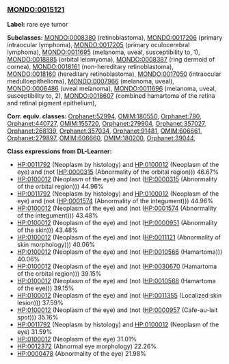 
### [MONDO:0015121](http://purl.obolibrary.org/obo/MONDO_0015121)
**Label:** rare eye tumor

**Subclasses:** [MONDO:0008380](http://purl.obolibrary.org/obo/MONDO_0008380) (retinoblastoma), [MONDO:0017206](http://purl.obolibrary.org/obo/MONDO_0017206) (primary intraocular lymphoma), [MONDO:0017205](http://purl.obolibrary.org/obo/MONDO_0017205) (primary oculocerebral lymphoma), [MONDO:0011695](http://purl.obolibrary.org/obo/MONDO_0011695) (melanoma, uveal, susceptibility to, 1), [MONDO:0018885](http://purl.obolibrary.org/obo/MONDO_0018885) (orbital leiomyoma), [MONDO:0008387](http://purl.obolibrary.org/obo/MONDO_0008387) (ring dermoid of cornea), [MONDO:0018161](http://purl.obolibrary.org/obo/MONDO_0018161) (non-hereditary retinoblastoma), [MONDO:0018160](http://purl.obolibrary.org/obo/MONDO_0018160) (hereditary retinoblastoma), [MONDO:0017050](http://purl.obolibrary.org/obo/MONDO_0017050) (intraocular medulloepithelioma), [MONDO:0007966](http://purl.obolibrary.org/obo/MONDO_0007966) (melanoma, uveal), [MONDO:0006486](http://purl.obolibrary.org/obo/MONDO_0006486) (uveal melanoma), [MONDO:0011696](http://purl.obolibrary.org/obo/MONDO_0011696) (melanoma, uveal, susceptibility to, 2), [MONDO:0018607](http://purl.obolibrary.org/obo/MONDO_0018607) (combined hamartoma of the retina and retinal pigment epithelium), 

**Corr. equiv. classes:** [Orphanet:52994](http://www.orpha.net/ORDO/Orphanet_52994), [OMIM:180550](http://purl.obolibrary.org/obo/OMIM_180550), [Orphanet:790](http://www.orpha.net/ORDO/Orphanet_790), [Orphanet:440727](http://www.orpha.net/ORDO/Orphanet_440727), [OMIM:155720](http://purl.obolibrary.org/obo/OMIM_155720), [Orphanet:279904](http://www.orpha.net/ORDO/Orphanet_279904), [Orphanet:357027](http://www.orpha.net/ORDO/Orphanet_357027), [Orphanet:268139](http://www.orpha.net/ORDO/Orphanet_268139), [Orphanet:357034](http://www.orpha.net/ORDO/Orphanet_357034), [Orphanet:91481](http://www.orpha.net/ORDO/Orphanet_91481), [OMIM:606661](http://purl.obolibrary.org/obo/OMIM_606661), [Orphanet:279897](http://www.orpha.net/ORDO/Orphanet_279897), [OMIM:606660](http://purl.obolibrary.org/obo/OMIM_606660), [OMIM:180200](http://purl.obolibrary.org/obo/OMIM_180200), [Orphanet:39044](http://www.orpha.net/ORDO/Orphanet_39044), 

**Class expressions from DL-Learner:**

- [HP:0011792](http://purl.obolibrary.org/obo/HP_0011792) (Neoplasm by histology) and [HP:0100012](http://purl.obolibrary.org/obo/HP_0100012) (Neoplasm of the eye) and (not ([HP:0000315](http://purl.obolibrary.org/obo/HP_0000315) (Abnormality of the orbital region))) 46.67%
- [HP:0100012](http://purl.obolibrary.org/obo/HP_0100012) (Neoplasm of the eye) and (not ([HP:0000315](http://purl.obolibrary.org/obo/HP_0000315) (Abnormality of the orbital region))) 44.96%
- [HP:0011792](http://purl.obolibrary.org/obo/HP_0011792) (Neoplasm by histology) and [HP:0100012](http://purl.obolibrary.org/obo/HP_0100012) (Neoplasm of the eye) and (not ([HP:0001574](http://purl.obolibrary.org/obo/HP_0001574) (Abnormality of the integument))) 44.96%
- [HP:0100012](http://purl.obolibrary.org/obo/HP_0100012) (Neoplasm of the eye) and (not ([HP:0001574](http://purl.obolibrary.org/obo/HP_0001574) (Abnormality of the integument))) 43.48%
- [HP:0100012](http://purl.obolibrary.org/obo/HP_0100012) (Neoplasm of the eye) and (not ([HP:0000951](http://purl.obolibrary.org/obo/HP_0000951) (Abnormality of the skin))) 43.48%
- [HP:0100012](http://purl.obolibrary.org/obo/HP_0100012) (Neoplasm of the eye) and (not ([HP:0011121](http://purl.obolibrary.org/obo/HP_0011121) (Abnormality of skin morphology))) 40.06%
- [HP:0100012](http://purl.obolibrary.org/obo/HP_0100012) (Neoplasm of the eye) and (not ([HP:0010566](http://purl.obolibrary.org/obo/HP_0010566) (Hamartoma))) 40.06%
- [HP:0100012](http://purl.obolibrary.org/obo/HP_0100012) (Neoplasm of the eye) and (not ([HP:0030670](http://purl.obolibrary.org/obo/HP_0030670) (Hamartoma of the orbital region))) 39.15%
- [HP:0100012](http://purl.obolibrary.org/obo/HP_0100012) (Neoplasm of the eye) and (not ([HP:0010568](http://purl.obolibrary.org/obo/HP_0010568) (Hamartoma of the eye))) 39.15%
- [HP:0100012](http://purl.obolibrary.org/obo/HP_0100012) (Neoplasm of the eye) and (not ([HP:0011355](http://purl.obolibrary.org/obo/HP_0011355) (Localized skin lesion))) 37.59%
- [HP:0100012](http://purl.obolibrary.org/obo/HP_0100012) (Neoplasm of the eye) and (not ([HP:0000957](http://purl.obolibrary.org/obo/HP_0000957) (Cafe-au-lait spot))) 35.16%
- [HP:0011792](http://purl.obolibrary.org/obo/HP_0011792) (Neoplasm by histology) and [HP:0100012](http://purl.obolibrary.org/obo/HP_0100012) (Neoplasm of the eye) 31.59%
- [HP:0100012](http://purl.obolibrary.org/obo/HP_0100012) (Neoplasm of the eye) 31.01%
- [HP:0012372](http://purl.obolibrary.org/obo/HP_0012372) (Abnormal eye morphology) 22.26%
- [HP:0000478](http://purl.obolibrary.org/obo/HP_0000478) (Abnormality of the eye) 21.98%


